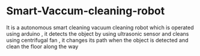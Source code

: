 # Smart-Vaccum-cleaning-robot
It is a autonomous smart cleaning vacuum cleaning robot which is operated using arduino , it detects the object by using ultrasonic sensor and cleans using centrifugal fan , it changes its path when the object is detected and clean the floor along the way
